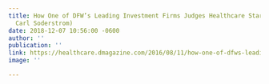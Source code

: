 ```yaml
---
title: How One of DFW’s Leading Investment Firms Judges Healthcare Startups (HW Cofounder
  Carl Soderstrom)
date: 2018-12-07 10:56:00 -0600
author: ''
publication: ''
link: https://healthcare.dmagazine.com/2016/08/11/how-one-of-dfws-leading-investment-firms-judges-healthcare-startups/
image: ''

---
```

